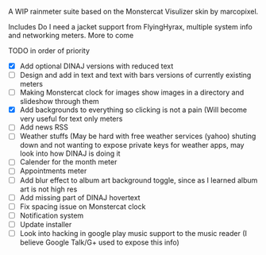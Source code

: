 A WIP rainmeter suite based on the Monstercat Visulizer skin by marcopixel.

Includes Do I need a jacket support from FlyingHyrax, multiple system info and networking meters. More to come

TODO in order of priority
- [X] Add optional DINAJ versions with reduced text
- [ ] Design and add in text and text with bars versions of currently existing meters
- [ ] Making Monstercat clock for images show images in a directory and slideshow through them
- [X] Add backgrounds to everything so clicking is not a pain (Will become very useful for text only meters
- [ ] Add news RSS
- [ ] Weather stuffs (May be hard with free weather services (yahoo) shuting down and not wanting to expose private keys for weather apps, may look into how DINAJ is doing it
- [ ] Calender for the month meter
- [ ] Appointments meter
- [ ] Add blur effect to album art background toggle, since as I learned album art is not high res
- [ ] Add missing part of DINAJ hovertext
- [ ] Fix spacing issue on Monstercat clock
- [ ] Notification system
- [ ] Update installer
- [ ] Look into hacking in google play music support to the music reader (I believe Google Talk/G+ used to expose this info)
